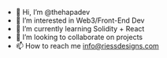 - 👋 Hi, I’m @thehapadev
- 👀 I’m interested in Web3/Front-End Dev
- 🌱 I’m currently learning Solidity + React
- 💞️ I’m looking to collaborate on projects
- 📫 How to reach me info@riessdesigns.com

<!---
thehapadev/thehapadev is a ✨ special ✨ repository because its `README.md` (this file) appears on your GitHub profile.
You can click the Preview link to take a look at your changes.
--->

